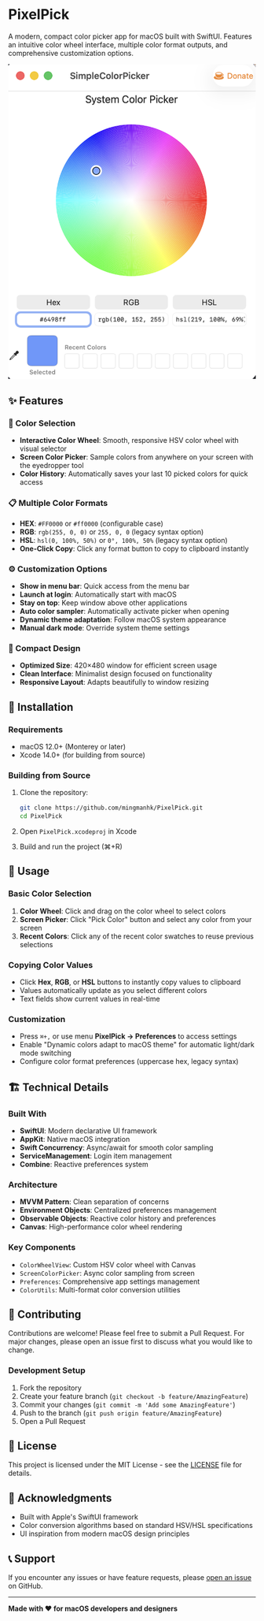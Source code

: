 # PixelPick

A modern, compact color picker app for macOS built with SwiftUI. Features an intuitive color wheel interface, multiple color format outputs, and comprehensive customization options.

![PixelPick Screenshot](screenshot.png)

## ✨ Features

### 🎨 Color Selection
- **Interactive Color Wheel**: Smooth, responsive HSV color wheel with visual selector
- **Screen Color Picker**: Sample colors from anywhere on your screen with the eyedropper tool
- **Color History**: Automatically saves your last 10 picked colors for quick access

### 📋 Multiple Color Formats
- **HEX**: `#FF0000` or `#ff0000` (configurable case)
- **RGB**: `rgb(255, 0, 0)` or `255, 0, 0` (legacy syntax option)
- **HSL**: `hsl(0, 100%, 50%)` or `0°, 100%, 50%` (legacy syntax option)
- **One-Click Copy**: Click any format button to copy to clipboard instantly

### ⚙️ Customization Options
- **Show in menu bar**: Quick access from the menu bar
- **Launch at login**: Automatically start with macOS
- **Stay on top**: Keep window above other applications
- **Auto color sampler**: Automatically activate picker when opening
- **Dynamic theme adaptation**: Follow macOS system appearance
- **Manual dark mode**: Override system theme settings

### 🎯 Compact Design
- **Optimized Size**: 420×480 window for efficient screen usage
- **Clean Interface**: Minimalist design focused on functionality
- **Responsive Layout**: Adapts beautifully to window resizing

## 🚀 Installation

### Requirements
- macOS 12.0+ (Monterey or later)
- Xcode 14.0+ (for building from source)

### Building from Source
1. Clone the repository:
   ```bash
   git clone https://github.com/mingmanhk/PixelPick.git
   cd PixelPick
   ```

2. Open `PixelPick.xcodeproj` in Xcode

3. Build and run the project (⌘+R)

## 📱 Usage

### Basic Color Selection
1. **Color Wheel**: Click and drag on the color wheel to select colors
2. **Screen Picker**: Click "Pick Color" button and select any color from your screen
3. **Recent Colors**: Click any of the recent color swatches to reuse previous selections

### Copying Color Values
- Click **Hex**, **RGB**, or **HSL** buttons to instantly copy values to clipboard
- Values automatically update as you select different colors
- Text fields show current values in real-time

### Customization
- Press `⌘+,` or use menu **PixelPick → Preferences** to access settings
- Enable "Dynamic colors adapt to macOS theme" for automatic light/dark mode switching
- Configure color format preferences (uppercase hex, legacy syntax)

## 🏗️ Technical Details

### Built With
- **SwiftUI**: Modern declarative UI framework
- **AppKit**: Native macOS integration
- **Swift Concurrency**: Async/await for smooth color sampling
- **ServiceManagement**: Login item management
- **Combine**: Reactive preferences system

### Architecture
- **MVVM Pattern**: Clean separation of concerns
- **Environment Objects**: Centralized preferences management
- **Observable Objects**: Reactive color history and preferences
- **Canvas**: High-performance color wheel rendering

### Key Components
- `ColorWheelView`: Custom HSV color wheel with Canvas
- `ScreenColorPicker`: Async color sampling from screen
- `Preferences`: Comprehensive app settings management
- `ColorUtils`: Multi-format color conversion utilities

## 🤝 Contributing

Contributions are welcome! Please feel free to submit a Pull Request. For major changes, please open an issue first to discuss what you would like to change.

### Development Setup
1. Fork the repository
2. Create your feature branch (`git checkout -b feature/AmazingFeature`)
3. Commit your changes (`git commit -m 'Add some AmazingFeature'`)
4. Push to the branch (`git push origin feature/AmazingFeature`)
5. Open a Pull Request

## 📝 License

This project is licensed under the MIT License - see the [LICENSE](LICENSE) file for details.

## 🙏 Acknowledgments

- Built with Apple's SwiftUI framework
- Color conversion algorithms based on standard HSV/HSL specifications
- UI inspiration from modern macOS design principles

## 📞 Support

If you encounter any issues or have feature requests, please [open an issue](https://github.com/mingmanhk/PixelPick/issues) on GitHub.

---

**Made with ❤️ for macOS developers and designers**
